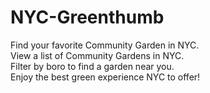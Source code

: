 # NYC-Greenthumb
Find your favorite Community Garden in NYC.<br/>
View a list of Community Gardens in NYC.<br/>
Filter by boro to find a garden near you.<br/>
Enjoy the best green experience NYC to offer!
